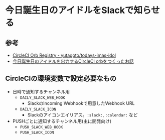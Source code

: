 # 今日誕生日のアイドルをSlackで知らせる

## 参考

* [CircleCI Orb Registry \- yutagoto/todays\-imas\-idol](https://circleci.com/orbs/registry/orb/yutagoto/todays-imas-idol)
* [今日誕生日のアイドルを出力するCircleCI orbをつくったお話](https://medium.com/@gggooottto/%E4%BB%8A%E6%97%A5%E8%AA%95%E7%94%9F%E6%97%A5%E3%81%AE%E3%82%A2%E3%82%A4%E3%83%89%E3%83%AB%E3%82%92%E5%87%BA%E5%8A%9B%E3%81%99%E3%82%8Bcircleci-orb%E3%82%92%E3%81%A4%E3%81%8F%E3%81%A3%E3%81%9F%E3%81%8A%E8%A9%B1-fff413118a40)

## CircleCIの環境変数で設定必要なもの

* 日時で通知するチャンネル用
    * `DAILY_SLACK_WEB_HOOK`
        * SlackのIncoming Webhookで用意したWebhook URL
    * `DAILY_SLACK_ICON`
        * Slackのアイコンエイリアス。`:slack:`, `:calendar:` など
* PUSHごとに通知するチャンネル用(主に開発向け)
    * `PUSH_SLACK_WEB_HOOK`
    * `PUSH_SLACK_ICON`
